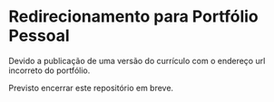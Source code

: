 # Redirecionamento para Portfólio Pessoal

Devido a publicação de uma versão do currículo com o endereço url incorreto do portfólio.

Previsto encerrar este repositório em breve.
